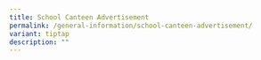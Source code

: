 ```yaml
---
title: School Canteen Advertisement
permalink: /general-information/school-canteen-advertisement/
variant: tiptap
description: ""
---
```

